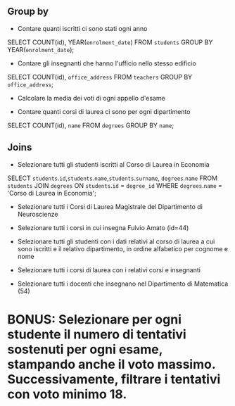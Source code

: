 ## Group by

- Contare quanti iscritti ci sono stati ogni anno

SELECT COUNT(id), YEAR(`enrolment_date`) 
FROM `students` 
GROUP BY YEAR(`enrolment_date`);

- Contare gli insegnanti che hanno l'ufficio nello stesso edificio

SELECT COUNT(id), `office_address` 
FROM `teachers` 
GROUP BY `office_address`;

- Calcolare la media dei voti di ogni appello d'esame



- Contare quanti corsi di laurea ci sono per ogni dipartimento

SELECT COUNT(id), `name` 
FROM `degrees` 
GROUP BY `name`;



## Joins

- Selezionare tutti gli studenti iscritti al Corso di Laurea in Economia

SELECT `students`.`id`,`students`.`name`,`students`.`surname`, `degrees`.`name`
FROM `students`
JOIN `degrees` ON `students`.`id` = `degree_id`
WHERE `degrees`.`name` = 'Corso di Laurea in Economia';

- Selezionare tutti i Corsi di Laurea Magistrale del Dipartimento di Neuroscienze

- Selezionare tutti i corsi in cui insegna Fulvio Amato (id=44)

- Selezionare tutti gli studenti con i dati relativi al corso di laurea a cui sono iscritti e il relativo dipartimento, in ordine alfabetico per cognome e nome

- Selezionare tutti i corsi di laurea con i relativi corsi e insegnanti

- Selezionare tutti i docenti che insegnano nel Dipartimento di Matematica (54)


# BONUS: Selezionare per ogni studente il numero di tentativi sostenuti per ogni esame, stampando anche il voto massimo. Successivamente, filtrare i tentativi con voto minimo 18.
